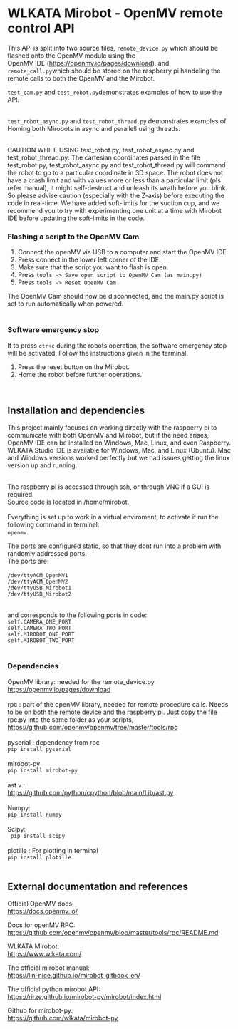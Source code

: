 # WLKATA Mirobot - OpenMV remote control API

This API is split into two source files, `remote_device.py` which should be flashed onto the OpenMV module using the </br>
OpenMV IDE (https://openmv.io/pages/download), and `remote_call.py`which should be stored on the raspberry pi handeling the remote calls
to both the OpenMV and the Mirobot. </br>

`test_cam.py` and `test_robot.py`demonstrates examples of how to use the API. </br></br>

`test_robot_async.py` and `test_robot_thread.py` demonstrates examples of Homing both Mirobots in async and parallell using threads. </br></br>

CAUTION WHILE USING test_robot.py, test_robot_async.py and test_robot_thread.py:
The cartesian coordinates passed in the file test_robot.py, test_robot_async.py and test_robot_thread.py will command the robot to go to a particular coordinate in 3D space. The robot does not have a crash limit and with values more or less than a particular limit (pls refer manual), it might self-destruct and unleash its wrath before you blink. 
So please advise caution (especially with the Z-axis) before executing the code in real-time. We have added soft-limits for the suction cup, and we recommend you to try with experimenting one unit at a time with Mirobot IDE before updating the soft-limits in the code.


### Flashing a script to the OpenMV Cam

1. Connect the openMV via USB to a computer and start the OpenMV IDE.
2. Press connect in the lower left corner of the IDE.
3. Make sure that the script you want to flash is open.
4. Press ```tools -> Save open script to OpenMV Cam (as main.py)```
5. Press ```tools -> Reset OpenMV Cam```

The OpenMV Cam should now be disconnected, and the main.py script is set to run automatically when powered. </br></br>

### Software emergency stop
If to press ```ctr+c``` during the robots operation, the software emergency stop will be activated.
Follow the instructions given in the terminal.

1. Press the reset button on the Mirobot.
2. Home the robot before further operations.
</br>

## Installation and dependencies

This project mainly focuses on working directly with the raspberry pi to communicate with both OpenMV and Mirobot, but if the need arises, OpenMV IDE can be installed on Windows, Mac, Linux, and even Raspberry. WLKATA Studio IDE is available for Windows, Mac, and Linux (Ubuntu). Mac and Windows versions worked perfectly but we had issues getting the linux version up and running. </br></br>

The raspberry pi is accessed through ssh, or through VNC if a GUI is required. </br>
Source code is located in /home/mirobot. </br></br>
Everything is set up to work in a virtual enviroment, to activate it run the following command in terminal: </br>
`openmv`. </br>

The ports are configured static, so that they dont run into a problem with randomly addressed ports. </br>
The ports are: </br></br>
`/dev/ttyACM_OpenMV1`</br>
`/dev/ttyACM_OpenMV2`</br>
`/dev/ttyUSB_Mirobot1`</br>
`/dev/ttyUSB_Mirobot2`</br></br>

and corresponds to the following ports in code: </br>
`self.CAMERA_ONE_PORT` </br>
`self.CAMERA_TWO_PORT ` </br>
`self.MIROBOT_ONE_PORT` </br>
`self.MIROBOT_TWO_PORT` </br></br>

### Dependencies </br>
OpenMV library: needed for the remote_device.py
</br>
https://openmv.io/pages/download
</br></br>
rpc : part of the openMV library, needed for remote procedure calls.
Needs to be on both the remote device and the raspberry pi. 
Just copy the file rpc.py into the same folder as your scripts,
</br>
https://github.com/openmv/openmv/tree/master/tools/rpc 
</br></br>
pyserial : dependency from rpc
</br>
`pip install pyserial`
</br></br>
mirobot-py
</br>
`pip install mirobot-py`
</br></br>
ast v.: </br>
https://github.com/python/cpython/blob/main/Lib/ast.py 
</br></br>
Numpy: </br>
`pip install numpy`
</br></br>
Scipy: </br>
` pip install scipy`
</br></br>
plotille : For plotting in terminal </br>
`pip install plotille`
</br></br>


## External documentation and references

Official OpenMV docs: </br>
https://docs.openmv.io/ </br>

Docs for openMV RPC: </br>
https://github.com/openmv/openmv/blob/master/tools/rpc/README.md </br>

WLKATA Mirobot: </br>
https://www.wlkata.com/ </br>

The official mirobot manual: </br>
https://lin-nice.github.io/mirobot_gitbook_en/ </br>

The official python mirobot API: </br>
https://rirze.github.io/mirobot-py/mirobot/index.html </br>

Github for mirobot-py: </br>
https://github.com/wlkata/mirobot-py </br></br>
